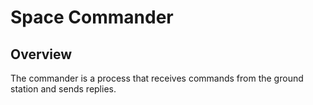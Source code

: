 # Space Commander

## Overview

The commander is a process that receives commands from the ground station and sends replies.
